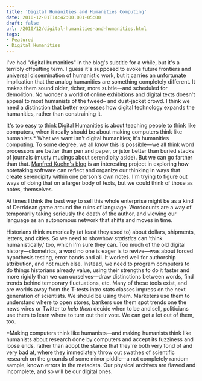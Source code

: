 ```yaml
---
title: 'Digital Humanities and Humanities Computing'
date: 2010-12-01T14:42:00.001-05:00
draft: false
url: /2010/12/digital-humanities-and-humanities.html
tags: 
- Featured
- Digital Humanities
---
```


I've had "digital humanities" in the blog's subtitle for a while, but it's a terribly offputting term. I guess it's supposed to evoke future frontiers and universal dissemination of humanistic work, but it carries an unfortunate implication that the analog humanities are something completely different. It makes them sound older, richer, more subtle—and scheduled for demolition. No wonder a world of online exhibitions and digital texts doesn't appeal to most humanists of the tweed– and dust-jacket crowd. I think we need a distinction that better expresses how digital technology expands the humanities, rather than constraining it.  

  

It's too easy to think Digital Humanities is about teaching people to think like computers, when it really should be about making computers think like humanists.\* What we want isn't digital humanities; it's humanities computing. To some degree, we all know this is possible—we all think word processors are better than pen and paper, or jstor better than buried stacks of journals (musty musings about serendipity aside). But we can go farther than that. [Manfred Kuehn's blog](http://takingnotenow.blogspot.com/) is an interesting project in exploring how notetaking software can reflect and organize our thinking in ways that create serendipity within one person's own notes. I'm trying to figure out ways of doing that on a larger body of texts, but we could think of those as notes, themselves.  
  
  

At times I think the best way to sell this whole enterprise might be as a kind of Derridean game around the ruins of language. Wordcounts are a way of temporarily taking seriously the death of the author, and viewing our language as an autonomous network that shifts and moves in time.  
  

Historians think numerically (at least they used to) about dollars, shipments, letters, and cities. So we need to showhow _statistics_ can 'think humanistically,' too, which I'm sure they can. Too much of the old digital history—cliometrics, a word no one is eager is to revive—was about forced hypothesis testing, error bands and all. It worked well for authorship attribution, and not much else. Instead, we need to program computers to do things historians already value, using their strengths to do it faster and more rigidly than we can ourselves—draw distinctions between words, find trends behind temporary fluctuations, etc. Many of these tools exist, and are worlds away from the T-tests intro stats classes impress on the next generation of scientists. We should be using them. Marketers use them to understand where to open stores, bankers use them spot trends one the news wires or Twitter to _help them_ decide when to be and sell, politicians use them to learn where to turn out their vote. We can get a lot out of them, too.

  

\*Making computers think like humanists—and making humanists think like humanists about research done by computers and accept its fuzziness and loose ends, rather than adopt the stance that they're both very fond of and very bad at, where they immediately throw out swathes of scientific research on the grounds of some minor piddle--a not completely random sample, known errors in the metadata. Our physical archives are flawed and incomplete, and so will be our digital ones.